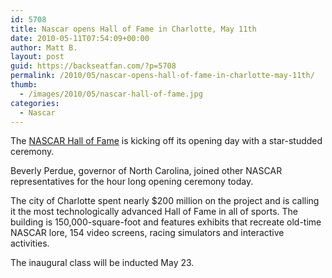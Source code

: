 ```yaml
---
id: 5708
title: Nascar opens Hall of Fame in Charlotte, May 11th
date: 2010-05-11T07:54:09+00:00
author: Matt B.
layout: post
guid: https://backseatfan.com/?p=5708
permalink: /2010/05/nascar-opens-hall-of-fame-in-charlotte-may-11th/
thumb:
  - /images/2010/05/nascar-hall-of-fame.jpg
categories:
  - Nascar
---
```


<div class="entry">
  <p>
    The <a href="https://www.nascarhall.com/">NASCAR Hall of Fame</a> is kicking off its opening day with a star-studded ceremony.
  </p>

  <p>
    Beverly Perdue, governor of North Carolina, joined other NASCAR representatives for the hour long opening ceremony today.
  </p>

  <p>
    The city of Charlotte spent nearly $200 million on the project and is calling it the most technologically advanced Hall of Fame in all of sports. The building is 150,000-square-foot and features exhibits that recreate old-time NASCAR lore, 154 video screens, racing simulators and interactive activities.
  </p>

  <p>
    The inaugural class will be inducted May 23.
  </p>
</div>
